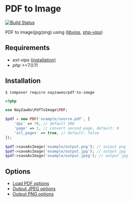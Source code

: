 # PDF to Image

[![Build Status](https://travis-ci.org/nayzawoo/pdf-to-image.svg?branch=master)](https://travis-ci.org/nayzawoo/pdf-to-image)

PDF to image(jpg/png) using ([libvips](https://github.com/libvips/libvips), [php-vips](https://github.com/libvips/php-vips))

## Requirements

- *ext-vips* [(installation)](https://github.com/libvips/php-vips-ext#installing)
- *php* >=7.0.11

## Installation

```
$ composer require nayzawoo/pdf-to-image
```

```php
<?php

use NayZawOo\PdfToImage\PDF;

$pdf = new PDF('example/source.pdf', [
    'dpi' => 70, // default 300
    'page' => 1, // convert second page, default: 0
    'all_pages' => true, // default: false
]);

$pdf->saveAsImage('example/output.png'); // output png
$pdf->saveAsImage('example/output.jpg'); // output jpg
$pdf->saveAsImage('example/output.jpeg'); // output jpg
```

## Options

- [Load PDF options](https://jcupitt.github.io/libvips/API/current/VipsForeignSave.html#vips-pdfload)
- [Output JPEG options](https://jcupitt.github.io/libvips/API/current/VipsForeignSave.html#vips-jpegsave)
- [Output PNG options](https://jcupitt.github.io/libvips/API/current/VipsForeignSave.html#vips-pngsave)
